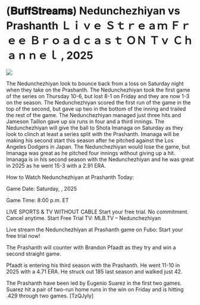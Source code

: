 # (𝐁𝐮𝐟𝐟𝐒𝐭𝐫𝐞𝐚𝐦𝐬) Nedunchezhiyan vs Prashanth Ｌｉｖｅ Ｓｔｒｅａｍ Ｆｒｅｅ Ｂｒｏａｄｃａｓｔ ＯＮ Ｔｖ Ｃｈａｎｎｅｌ , 2025  
  
  
[![](https://i.imgur.com/qSNzIqt.png)](https://movie.rssnews.media/ZOkuRLDJO.php)  
  
The Nedunchezhiyan look to bounce back from a loss on Saturday night when they take on the Prashanth. The Nedunchezhiyan took the first game of the series on Thursday 10-6, but lost 8-1 on Friday and they are now 1-3 on the season. The Nedunchezhiyan scored the first run of the game in the top of the second, but gave up two in the bottom of the inning and trailed the rest of the game. The Nedunchezhiyan managed just three hits and Jameson Taillon gave up six runs in four and a third innings. The Nedunchezhiyan will give the ball to Shota Imanaga on Saturday as they look to clinch at least a series split with the Prashanth. Imanaga will be making his second start this season after he pitched against the Los Angeles Dodgers in Japan. The Nedunchezhiyan would lose the game, but Imanaga was great as he pitched four innings without giving up a hit. Imanaga is in his second season with the Nedunchezhiyan and he was great in 2025 as he went 15-3 with a 2.91 ERA.

How to Watch Nedunchezhiyan at Prashanth Today:

Game Date: Saturday, , 2025

Game Time: 8:00 p.m. ET

LIVE SPORTS & TV WITHOUT CABLE
Start your free trial. No commitment. Cancel anytime.
Start Free Trial
TV: MLB.TV – Nedunchezhiyan

Live stream the Nedunchezhiyan at Prashanth game on Fubo: Start your free trial now!

The Prashanth will counter with Brandon Pfaadt as they try and win a second straight game.

Pfaadt is entering his third season with the Prashanth. He went 11-10 in 2025 with a 4.71 ERA. He struck out 185 last season and walked just 42.

The Prashanth have been led by Eugenio Suarez in the first two games. Suarez hit a pair of two-run home runs in the win on Friday and is hitting .429 through two games. [TzQJyly]
